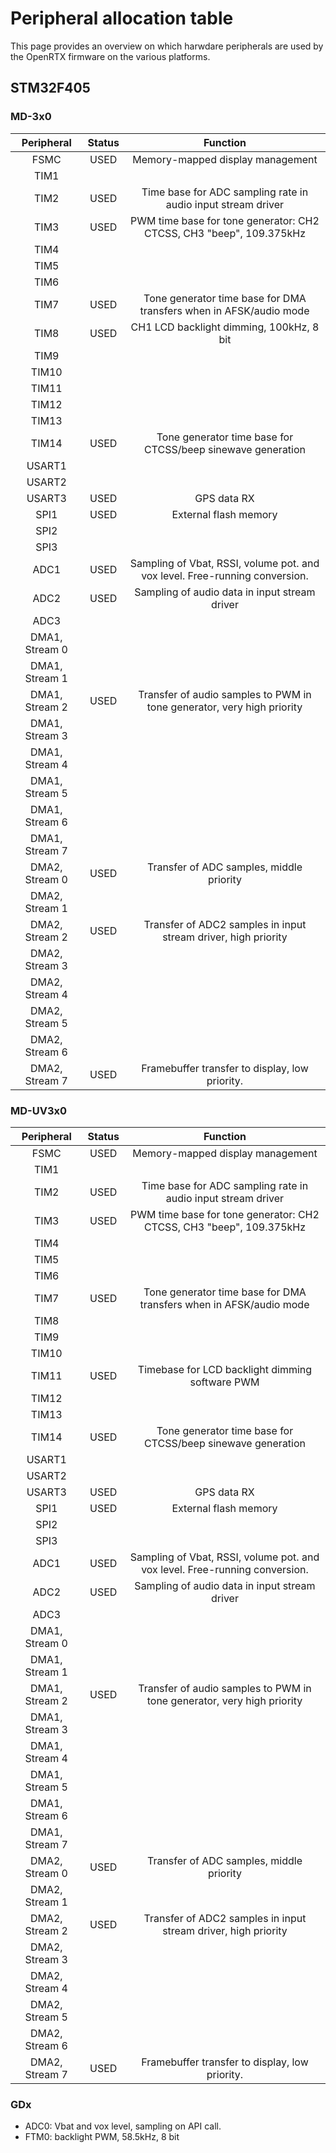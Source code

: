 # Peripheral allocation table

This page provides an overview on which harwdare peripherals are used by the OpenRTX firmware on the various platforms.

## STM32F405

### MD-3x0

| Peripheral     | Status  | Function |
|:--------------:|:-------:|:--------:|
|  FSMC          | USED    | Memory-mapped display management |
|  TIM1          |         |          |
|  TIM2          | USED    | Time base for ADC sampling rate in audio input stream driver |
|  TIM3          | USED    | PWM time base for tone generator: CH2 CTCSS, CH3 "beep", 109.375kHz |
|  TIM4          |         |          |
|  TIM5          |         |          |
|  TIM6          |         |          |
|  TIM7          | USED    | Tone generator time base for DMA transfers when in AFSK/audio mode |
|  TIM8          | USED    | CH1 LCD backlight dimming, 100kHz, 8 bit |
|  TIM9          |         |          |
|  TIM10         |         |          |
|  TIM11         |         |          |
|  TIM12         |         |          |
|  TIM13         |         |          |
|  TIM14         | USED    | Tone generator time base for CTCSS/beep sinewave generation |
|  USART1        |         |          |
|  USART2        |         |          |
|  USART3        | USED    | GPS data RX |
|  SPI1          | USED    | External flash memory |
|  SPI2          |         |          |
|  SPI3          |         |          |
|  ADC1          | USED    | Sampling of Vbat, RSSI, volume pot. and vox level. Free-running conversion. |
|  ADC2          | USED    | Sampling of audio data in input stream driver |
|  ADC3          |         |          |
| DMA1, Stream 0 |         |          |
| DMA1, Stream 1 |         |          |
| DMA1, Stream 2 | USED    | Transfer of audio samples to PWM in tone generator, very high priority |
| DMA1, Stream 3 |         |          |
| DMA1, Stream 4 |         |          |
| DMA1, Stream 5 |         |          |
| DMA1, Stream 6 |         |          |
| DMA1, Stream 7 |         |          |
| DMA2, Stream 0 | USED    | Transfer of ADC samples, middle priority |
| DMA2, Stream 1 |         |          |
| DMA2, Stream 2 | USED    | Transfer of ADC2 samples in input stream driver, high priority |
| DMA2, Stream 3 |         |          |
| DMA2, Stream 4 |         |          |
| DMA2, Stream 5 |         |          |
| DMA2, Stream 6 |         |          |
| DMA2, Stream 7 | USED    | Framebuffer transfer to display, low priority. |


### MD-UV3x0

| Peripheral     | Status  | Function |
|:--------------:|:-------:|:--------:|
|  FSMC          | USED    | Memory-mapped display management |
|  TIM1          |         |          |
|  TIM2          | USED    | Time base for ADC sampling rate in audio input stream driver |
|  TIM3          | USED    | PWM time base for tone generator: CH2 CTCSS, CH3 "beep", 109.375kHz |
|  TIM4          |         |          |
|  TIM5          |         |          |
|  TIM6          |         |          |
|  TIM7          | USED    | Tone generator time base for DMA transfers when in AFSK/audio mode |
|  TIM8          |         |          |
|  TIM9          |         |          |
|  TIM10         |         |          |
|  TIM11         | USED    | Timebase for LCD backlight dimming software PWM |
|  TIM12         |         |          |
|  TIM13         |         |          |
|  TIM14         | USED    | Tone generator time base for CTCSS/beep sinewave generation |
|  USART1        |         |          |
|  USART2        |         |          |
|  USART3        | USED    | GPS data RX |
|  SPI1          | USED    | External flash memory |
|  SPI2          |         |          |
|  SPI3          |         |          |
|  ADC1          | USED    | Sampling of Vbat, RSSI, volume pot. and vox level. Free-running conversion. |
|  ADC2          | USED    | Sampling of audio data in input stream driver |
|  ADC3          |         |          |
| DMA1, Stream 0 |         |          |
| DMA1, Stream 1 |         |          |
| DMA1, Stream 2 | USED    | Transfer of audio samples to PWM in tone generator, very high priority |
| DMA1, Stream 3 |         |          |
| DMA1, Stream 4 |         |          |
| DMA1, Stream 5 |         |          |
| DMA1, Stream 6 |         |          |
| DMA1, Stream 7 |         |          |
| DMA2, Stream 0 | USED    | Transfer of ADC samples, middle priority |
| DMA2, Stream 1 |         |          |
| DMA2, Stream 2 | USED    | Transfer of ADC2 samples in input stream driver, high priority |
| DMA2, Stream 3 |         |          |
| DMA2, Stream 4 |         |          |
| DMA2, Stream 5 |         |          |
| DMA2, Stream 6 |         |          |
| DMA2, Stream 7 | USED    | Framebuffer transfer to display, low priority. |


### GDx
* ADC0: Vbat and vox level, sampling on API call.
* FTM0: backlight PWM, 58.5kHz, 8 bit
